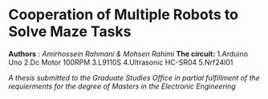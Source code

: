 # Cooperation of Multiple Robots to Solve Maze Tasks
**Authors** : *Amirhossein Rahmani & Mohsen Rahimi*
**The circuit:**
    1.Arduino Uno
    2.Dc Motor 100RPM
    3.L9110S
    4.Ultrasonic HC-SR04
    5.Nrf24l01
    
*A thesis submitted to the Graduate Studies Office in partial fulfillment of
the requierments for the degree of Masters in the Electronic Engineering*

